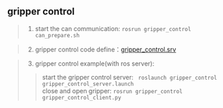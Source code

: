 ## gripper control

> 1. start the can communication:
`rosrun gripper_control can_prepare.sh`


> 2. gripper control code define：[gripper_control.srv](/gripper_control/gripper_control/srv/gripper_control.srv)

> 3. gripper control example(with ros server):
>> start the gripper control server:
>>` roslaunch gripper_control gripper_control_server.launch`  
>> close and open gripper:
>> `rosrun gripper_control gripper_control_client.py`
